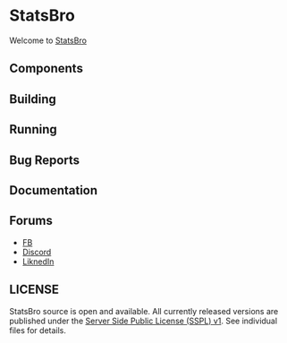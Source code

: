 # StatsBro 

Welcome to [StatsBro](https://statsbro.io/)

## Components

## Building

## Running

## Bug Reports

## Documentation

## Forums

 * [FB](https://www.facebook.com/StatsBro/)
 * [Discord](https://discord.com/invite/Zj3DEehGbm)
 * [LiknedIn](https://www.linkedin.com/company/statsbro)

## LICENSE

StatsBro source is open and available. All currently released versions are published under the [Server Side Public License (SSPL) v1](LICENSE). See individual files for details.
